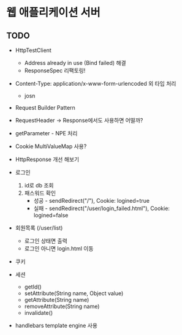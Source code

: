 # 웹 애플리케이션 서버

## TODO
- HttpTestClient 
    - Address already in use (Bind failed) 해결
    - ResponseSpec 리팩토링!

- Content-Type: application/x-www-form-urlencoded 외 타입 처리
    - josn
- Request Builder Pattern
- RequestHeader -> Response에서도 사용하면 어떨까?
- getParameter - NPE 처리
- Cookie MultiValueMap 사용?
- HttpResponse 개선 해보기

- 로그인 
   1. id로 db 조회
   2. 패스워드 확인
      - 성공 - sendRedirect("/"), Cookie: logined=true
      - 실패 - sendRedirect("/user/login_failed.html"), Cookie: logined=false
- 회원목록 (/user/list)
   - 로그인 상태면 출력
   - 로그인 아니면 login.html 이동
- 쿠키
- 세션
   -  getId() 
   - setAttribute(String name, Object value)
   - getAttribute(String name)
   - removeAttribute(String name)
   - invalidate() 
- handlebars template engine 사용
